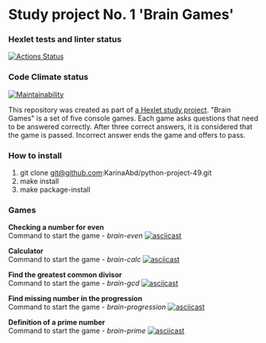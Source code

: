 # Study project No. 1 'Brain Games'

### Hexlet tests and linter status

[![Actions Status](https://github.com/KarinaAbd/python-project-49/workflows/hexlet-check/badge.svg)](https://github.com/KarinaAbd/python-project-49/actions)

### Code Climate status

[![Maintainability](https://api.codeclimate.com/v1/badges/8141ee9e33a6877287c5/maintainability)](https://codeclimate.com/github/KarinaAbd/python-project-49/maintainability)

This repository was created as part of [a Hexlet study project](https://ru.hexlet.io/programs/python/projects/49). "Brain Games" is a set of five console games. Each game asks questions that need to be answered correctly. After three correct answers, it is considered that the game is passed. Incorrect answer ends the game and offers to pass.

### How to install

1. git clone git@github.com:KarinaAbd/python-project-49.git
2. make install
3. make package-install

### Games

**Checking a number for even**  
Command to start the game - *brain-even*
[![asciicast](https://asciinema.org/a/DMHFfVRfpf0VJFTsKBL4KdGrD.svg)](https://asciinema.org/a/DMHFfVRfpf0VJFTsKBL4KdGrD)

**Calculator**  
Command to start the game - *brain-calc*
[![asciicast](https://asciinema.org/a/wuQrD1bEWCCDnFyH4E41tDDsI.svg)](https://asciinema.org/a/wuQrD1bEWCCDnFyH4E41tDDsI)

**Find the greatest common divisor**  
Command to start the game - *brain-gcd*
[![asciicast](https://asciinema.org/a/ma96yOZYhydjhA13Or0MhOVUl.svg)](https://asciinema.org/a/ma96yOZYhydjhA13Or0MhOVUl)

**Find missing number in the progression**  
Command to start the game - *brain-progression*
[![asciicast](https://asciinema.org/a/vqoAj9CIyqzSsEqNoyjE4hnmK.svg)](https://asciinema.org/a/vqoAj9CIyqzSsEqNoyjE4hnmK)

**Definition of a prime number**  
Command to start the game - *brain-prime*
[![asciicast](https://asciinema.org/a/F5B2pDjQ80mF4LseShceoRUzR.svg)](https://asciinema.org/a/F5B2pDjQ80mF4LseShceoRUzR)
